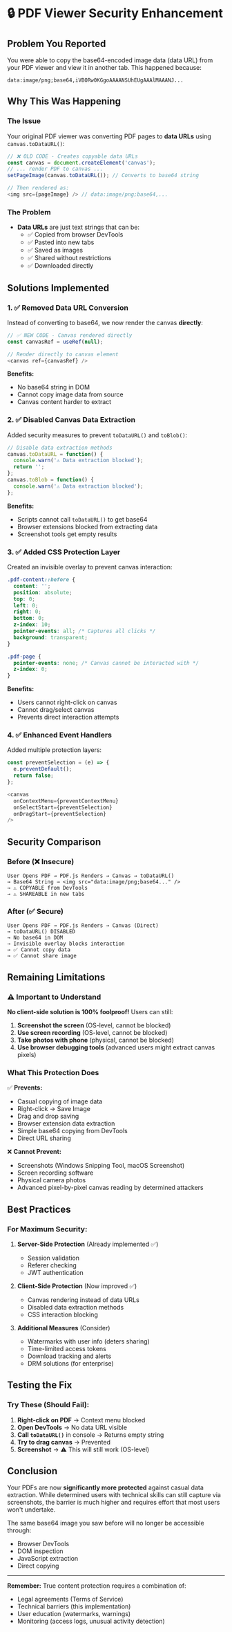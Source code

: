 # 🔒 PDF Viewer Security Enhancement

## Problem You Reported

You were able to copy the base64-encoded image data (data URL) from your PDF viewer and view it in another tab. This happened because:

```
data:image/png;base64,iVBORw0KGgoAAAANSUhEUgAAAlMAAANJ...
```

## Why This Was Happening

### The Issue
Your original PDF viewer was converting PDF pages to **data URLs** using `canvas.toDataURL()`:

```javascript
// ❌ OLD CODE - Creates copyable data URLs
const canvas = document.createElement('canvas');
// ... render PDF to canvas ...
setPageImage(canvas.toDataURL()); // Converts to base64 string

// Then rendered as:
<img src={pageImage} /> // data:image/png;base64,...
```

### The Problem
- **Data URLs** are just text strings that can be:
  - ✅ Copied from browser DevTools
  - ✅ Pasted into new tabs
  - ✅ Saved as images
  - ✅ Shared without restrictions
  - ✅ Downloaded directly

## Solutions Implemented

### 1. ✅ Removed Data URL Conversion
Instead of converting to base64, we now render the canvas **directly**:

```javascript
// ✅ NEW CODE - Canvas rendered directly
const canvasRef = useRef(null);

// Render directly to canvas element
<canvas ref={canvasRef} />
```

**Benefits:**
- No base64 string in DOM
- Cannot copy image data from source
- Canvas content harder to extract

### 2. ✅ Disabled Canvas Data Extraction
Added security measures to prevent `toDataURL()` and `toBlob()`:

```javascript
// Disable data extraction methods
canvas.toDataURL = function() {
  console.warn('⚠️ Data extraction blocked');
  return '';
};
canvas.toBlob = function() {
  console.warn('⚠️ Data extraction blocked');
};
```

**Benefits:**
- Scripts cannot call `toDataURL()` to get base64
- Browser extensions blocked from extracting data
- Screenshot tools get empty results

### 3. ✅ Added CSS Protection Layer
Created an invisible overlay to prevent canvas interaction:

```css
.pdf-content::before {
  content: '';
  position: absolute;
  top: 0;
  left: 0;
  right: 0;
  bottom: 0;
  z-index: 10;
  pointer-events: all; /* Captures all clicks */
  background: transparent;
}

.pdf-page {
  pointer-events: none; /* Canvas cannot be interacted with */
  z-index: 0;
}
```

**Benefits:**
- Users cannot right-click on canvas
- Cannot drag/select canvas
- Prevents direct interaction attempts

### 4. ✅ Enhanced Event Handlers
Added multiple protection layers:

```javascript
const preventSelection = (e) => {
  e.preventDefault();
  return false;
};

<canvas 
  onContextMenu={preventContextMenu}
  onSelectStart={preventSelection}
  onDragStart={preventSelection}
/>
```

## Security Comparison

### Before (❌ Insecure)
```
User Opens PDF → PDF.js Renders → Canvas → toDataURL() 
→ Base64 String → <img src="data:image/png;base64..." />
→ ⚠️ COPYABLE from DevTools
→ ⚠️ SHAREABLE in new tabs
```

### After (✅ Secure)
```
User Opens PDF → PDF.js Renders → Canvas (Direct)
→ toDataURL() DISABLED
→ No base64 in DOM
→ Invisible overlay blocks interaction
→ ✅ Cannot copy data
→ ✅ Cannot share image
```

## Remaining Limitations

### ⚠️ Important to Understand

**No client-side solution is 100% foolproof!** Users can still:

1. **Screenshot the screen** (OS-level, cannot be blocked)
2. **Use screen recording** (OS-level, cannot be blocked)
3. **Take photos with phone** (physical, cannot be blocked)
4. **Use browser debugging tools** (advanced users might extract canvas pixels)

### What This Protection Does

✅ **Prevents:**
- Casual copying of image data
- Right-click → Save Image
- Drag and drop saving
- Browser extension data extraction
- Simple base64 copying from DevTools
- Direct URL sharing

❌ **Cannot Prevent:**
- Screenshots (Windows Snipping Tool, macOS Screenshot)
- Screen recording software
- Physical camera photos
- Advanced pixel-by-pixel canvas reading by determined attackers

## Best Practices

### For Maximum Security:

1. **Server-Side Protection** (Already implemented ✅)
   - Session validation
   - Referer checking
   - JWT authentication

2. **Client-Side Protection** (Now improved ✅)
   - Canvas rendering instead of data URLs
   - Disabled data extraction methods
   - CSS interaction blocking

3. **Additional Measures** (Consider)
   - Watermarks with user info (deters sharing)
   - Time-limited access tokens
   - Download tracking and alerts
   - DRM solutions (for enterprise)

## Testing the Fix

### Try These (Should Fail):

1. **Right-click on PDF** → Context menu blocked
2. **Open DevTools** → No data URL visible
3. **Call `toDataURL()`** in console → Returns empty string
4. **Try to drag canvas** → Prevented
5. **Screenshot** → ⚠️ This will still work (OS-level)

## Conclusion

Your PDFs are now **significantly more protected** against casual data extraction. While determined users with technical skills can still capture via screenshots, the barrier is much higher and requires effort that most users won't undertake.

The same base64 image you saw before will no longer be accessible through:
- Browser DevTools
- DOM inspection
- JavaScript extraction
- Direct copying

---

**Remember:** True content protection requires a combination of:
- Legal agreements (Terms of Service)
- Technical barriers (this implementation)
- User education (watermarks, warnings)
- Monitoring (access logs, unusual activity detection)
